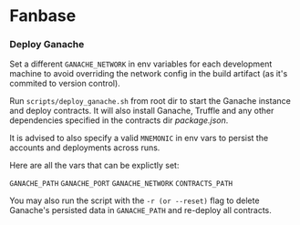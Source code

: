 # Fanbase

### Deploy Ganache

Set a different `GANACHE_NETWORK` in env variables for each development machine to avoid overriding the network config in the build artifact (as it's commited to version control).

Run `scripts/deploy_ganache.sh` from root dir to start the Ganache instance and deploy contracts. It will also install Ganache, Truffle and any other dependencies specified in the contracts dir _package.json_.

It is advised to also specify a valid `MNEMONIC` in env vars to persist the accounts and deployments across runs.

Here are all the vars that can be explictly set:

`GANACHE_PATH`
`GANACHE_PORT`
`GANACHE_NETWORK`
`CONTRACTS_PATH`

You may also run the script with the `-r (or --reset)` flag to delete Ganache's persisted data in `GANACHE_PATH` and re-deploy all contracts.
